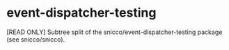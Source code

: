 # event-dispatcher-testing
[READ ONLY] Subtree split of the snicco/event-dispatcher-testing package (see snicco/snicco).
